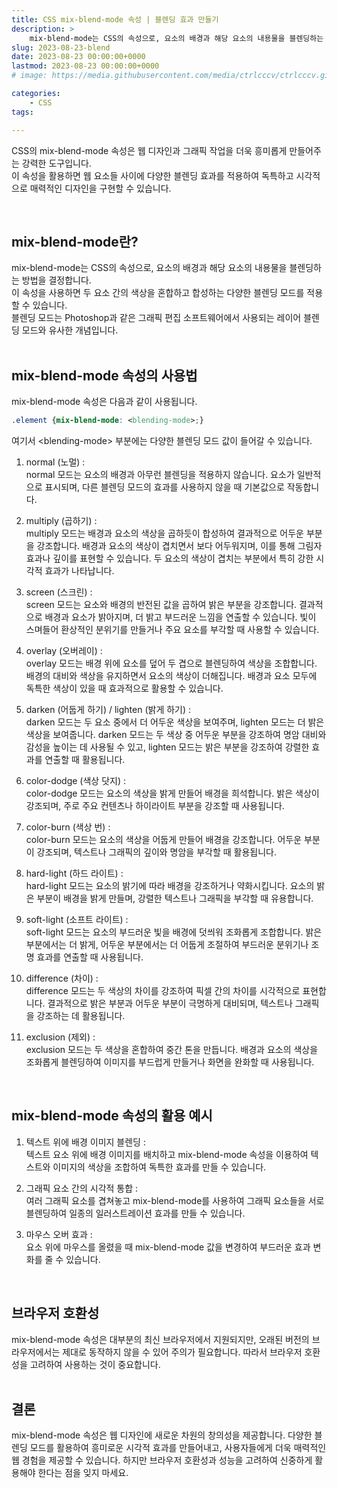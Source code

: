 ```yaml
---
title: CSS mix-blend-mode 속성 | 블렌딩 효과 만들기
description: >  
    mix-blend-mode는 CSS의 속성으로, 요소의 배경과 해당 요소의 내용물을 블렌딩하는 방법을 결정합니다. Photoshop과 같은 그래픽 편집 소프트웨어에서 사용되는 레이어 블렌딩 모드와 유사한 개념입니다.
slug: 2023-08-23-blend
date: 2023-08-23 00:00:00+0000
lastmod: 2023-08-23 00:00:00+0000
# image: https://media.githubusercontent.com/media/ctrlcccv/ctrlcccv.github.io/master/assets/img/post/highlighter.webp

categories:
    - CSS
tags:

---
```

CSS의 mix-blend-mode 속성은 웹 디자인과 그래픽 작업을 더욱 흥미롭게 만들어주는 강력한 도구입니다.   
이 속성을 활용하면 웹 요소들 사이에 다양한 블렌딩 효과를 적용하여 독특하고 시각적으로 매력적인 디자인을 구현할 수 있습니다.  



<ins class="adsbygoogle"
     style="display:block; text-align:center;"
     data-ad-layout="in-article"
     data-ad-format="fluid"
     data-ad-client="ca-pub-8535540836842352"
     data-ad-slot="2974559225"></ins>
<script>
     (adsbygoogle = window.adsbygoogle || []).push({});
</script>


<br>

## mix-blend-mode란?
mix-blend-mode는 CSS의 속성으로, 요소의 배경과 해당 요소의 내용물을 블렌딩하는 방법을 결정합니다.   
이 속성을 사용하면 두 요소 간의 색상을 혼합하고 합성하는 다양한 블렌딩 모드를 적용할 수 있습니다.   
블렌딩 모드는 Photoshop과 같은 그래픽 편집 소프트웨어에서 사용되는 레이어 블렌딩 모드와 유사한 개념입니다.  
<br>

## mix-blend-mode 속성의 사용법 
mix-blend-mode 속성은 다음과 같이 사용됩니다.
```css
.element {mix-blend-mode: <blending-mode>;}
```
여기서  &lt;blending-mode&gt; 부분에는 다양한 블렌딩 모드 값이 들어갈 수 있습니다.

1. normal (노멀) :  
normal 모드는 요소의 배경과 아무런 블렌딩을 적용하지 않습니다. 요소가 일반적으로 표시되며, 다른 블렌딩 모드의 효과를 사용하지 않을 때 기본값으로 작동합니다.

2. multiply (곱하기) :  
multiply 모드는 배경과 요소의 색상을 곱하듯이 합성하여 결과적으로 어두운 부분을 강조합니다. 배경과 요소의 색상이 겹치면서 보다 어두워지며, 이를 통해 그림자 효과나 깊이를 표현할 수 있습니다. 두 요소의 색상이 겹치는 부분에서 특히 강한 시각적 효과가 나타납니다.

3. screen (스크린) :  
screen 모드는 요소와 배경의 반전된 값을 곱하여 밝은 부분을 강조합니다. 결과적으로 배경과 요소가 밝아지며, 더 밝고 부드러운 느낌을 연출할 수 있습니다. 빛이 스며들어 환상적인 분위기를 만들거나 주요 요소를 부각할 때 사용할 수 있습니다.

4. overlay (오버레이) :  
overlay 모드는 배경 위에 요소를 덮어 두 겹으로 블렌딩하여 색상을 조합합니다. 배경의 대비와 색상을 유지하면서 요소의 색상이 더해집니다. 배경과 요소 모두에 독특한 색상이 있을 때 효과적으로 활용할 수 있습니다.

5. darken (어둡게 하기) / lighten (밝게 하기) :  
darken 모드는 두 요소 중에서 더 어두운 색상을 보여주며, lighten 모드는 더 밝은 색상을 보여줍니다. darken 모드는 두 색상 중 어두운 부분을 강조하여 명암 대비와 감성을 높이는 데 사용될 수 있고, lighten 모드는 밝은 부분을 강조하여 강렬한 효과를 연출할 때 활용됩니다.

6. color-dodge (색상 닷지) :  
color-dodge 모드는 요소의 색상을 밝게 만들어 배경을 희석합니다. 밝은 색상이 강조되며, 주로 주요 컨텐츠나 하이라이트 부분을 강조할 때 사용됩니다.

7. color-burn (색상 번) :  
color-burn 모드는 요소의 색상을 어둡게 만들어 배경을 강조합니다. 어두운 부분이 강조되며, 텍스트나 그래픽의 깊이와 명암을 부각할 때 활용됩니다.

8. hard-light (하드 라이트) :  
hard-light 모드는 요소의 밝기에 따라 배경을 강조하거나 약화시킵니다. 요소의 밝은 부분이 배경을 밝게 만들며, 강렬한 텍스트나 그래픽을 부각할 때 유용합니다.

9. soft-light (소프트 라이트) :  
soft-light 모드는 요소의 부드러운 빛을 배경에 덧씌워 조화롭게 조합합니다. 밝은 부분에서는 더 밝게, 어두운 부분에서는 더 어둡게 조절하여 부드러운 분위기나 조명 효과를 연출할 때 사용됩니다.

10. difference (차이) :  
difference 모드는 두 색상의 차이를 강조하여 픽셀 간의 차이를 시각적으로 표현합니다. 결과적으로 밝은 부분과 어두운 부분이 극명하게 대비되며, 텍스트나 그래픽을 강조하는 데 활용됩니다.

11. exclusion (제외) :  
exclusion 모드는 두 색상을 혼합하여 중간 톤을 만듭니다. 배경과 요소의 색상을 조화롭게 블렌딩하여 이미지를 부드럽게 만들거나 화면을 완화할 때 사용됩니다.  



<ins class="adsbygoogle"
     style="display:block; text-align:center;"
     data-ad-layout="in-article"
     data-ad-format="fluid"
     data-ad-client="ca-pub-8535540836842352"
     data-ad-slot="2974559225"></ins>
<script>
     (adsbygoogle = window.adsbygoogle || []).push({});
</script>


<br>

## mix-blend-mode 속성의 활용 예시
1. 텍스트 위에 배경 이미지 블렌딩 :  
텍스트 요소 위에 배경 이미지를 배치하고 mix-blend-mode 속성을 이용하여 텍스트와 이미지의 색상을 조합하여 독특한 효과를 만들 수 있습니다.

2. 그래픽 요소 간의 시각적 통합 :  
여러 그래픽 요소를 겹쳐놓고 mix-blend-mode를 사용하여 그래픽 요소들을 서로 블렌딩하여 일종의 일러스트레이션 효과를 만들 수 있습니다.

3. 마우스 오버 효과 :  
요소 위에 마우스를 올렸을 때 mix-blend-mode 값을 변경하여 부드러운 효과 변화를 줄 수 있습니다.  
<br>

## 브라우저 호환성
mix-blend-mode 속성은 대부분의 최신 브라우저에서 지원되지만, 오래된 버전의 브라우저에서는 제대로 동작하지 않을 수 있어 주의가 필요합니다. 따라서 브라우저 호환성을 고려하여 사용하는 것이 중요합니다.  
<br>

## 결론
mix-blend-mode 속성은 웹 디자인에 새로운 차원의 창의성을 제공합니다. 다양한 블렌딩 모드를 활용하여 흥미로운 시각적 효과를 만들어내고, 사용자들에게 더욱 매력적인 웹 경험을 제공할 수 있습니다. 하지만 브라우저 호환성과 성능을 고려하여 신중하게 활용해야 한다는 점을 잊지 마세요.
